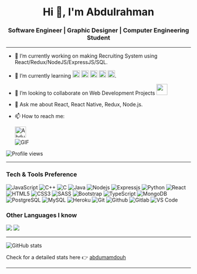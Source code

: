 <h1 align="center">Hi 👋, I'm Abdulrahman</h1>
<h3 align="center">Software Engineer | Graphic Designer | Computer Engineering Student</h3>

---

- 🔭 I’m currently working on making Recruiting System using React/Redux/NodeJS/ExpressJS/SQL.
- 🌱 I’m currently learning <img src="https://img.icons8.com/color/48/000000/nodejs.png" width="20"/> <img src="https://img.icons8.com/color/48/000000/typescript.png" width="20"/> <img src="https://img.icons8.com/color/48/000000/express.png" width="20"/> <img src="https://img.icons8.com/color/48/000000/sql.png" width="20"/> <img src="https://img.icons8.com/color/48/000000/cloud.png" width="20"/>.
- 👯 I’m looking to collaborate on Web Development Projects <img src="https://media.giphy.com/media/WUlplcMpOCEmTGBtBW/giphy.gif" width="30">
- 💬 Ask me about React, React Native, Redux, Node.js.
- 📫 How to reach me:
  <br />

  <a href="https://www.linkedin.com/in/abdumamdouh/">
  <img align="left" alt="Abdulrahman Mamdouh" width="30px" src="https://img.icons8.com/fluent/48/000000/linkedin.png" />
  </a>

  <br><br>
  <img align="center" alt="GIF" src="https://media.giphy.com/media/836HiJc7pgzy8iNXCn/giphy.gif" />
  <br>

![Profile views](https://gpvc.arturio.dev/abdumamdouh)

---

### Tech & Tools Preference

![JavaScript](https://img.shields.io/badge/-JavaScript-black?style=flat-square&logo=javascript)
![C++](https://img.shields.io/badge/-c++-black?style=flat-square&logo=c++)
![C](https://img.shields.io/badge/-c-black?style=flat-square&logo=c)
![Java](https://img.shields.io/badge/-Java-black?style=flat-square&logo=java)
![Nodejs](https://img.shields.io/badge/-Nodejs-black?style=flat-square&logo=Node.js)
![Expressjs](https://img.shields.io/badge/-Express.js-787878?style=flat-square&logo=Express.js)
![Python](https://img.shields.io/badge/-Python-black?style=flat-square&logo=Python)
![React](https://img.shields.io/badge/-React-black?style=flat-square&logo=react)
![HTML5](https://img.shields.io/badge/-HTML5-E34F26?style=flat-square&logo=html5&logoColor=white)
![CSS3](https://img.shields.io/badge/-CSS3-1572B6?style=flat-square&logo=css3)
![SASS](https://img.shields.io/badge/-Sass-cc6699?style=flat-square&logo=sass)
![Bootstrap](https://img.shields.io/badge/-Bootstrap-563D7C?style=flat-square&logo=bootstrap)
![TypeScript](https://img.shields.io/badge/-TypeScript-007ACC?style=flat-square&logo=typescript)
![MongoDB](https://img.shields.io/badge/-MongoDB-black?style=flat-square&logo=mongodb)
![PostgreSQL](https://img.shields.io/badge/-PostgreSQL-336791?style=flat-square&logo=postgresql)
![MySQL](https://img.shields.io/badge/-MySQL-black?style=flat-square&logo=mysql)
![Heroku](https://img.shields.io/badge/-Heroku-430098?style=flat-square&logo=heroku)
![Git](http://img.shields.io/badge/-Git-F1502F?style=flat-square&logo=git)
![Github](http://img.shields.io/badge/-Github-000000?style=flat-square&logo=github)
![Gitlab](http://img.shields.io/badge/-Gitlab-000000?style=flat-square&logo=github)
![VS Code](http://img.shields.io/badge/-VS%20Code-007ACC?style=flat-square&logo=visual%20studio%20code)

### Other Languages I know

<img src="https://img.shields.io/badge/-C%20&%20C++-659ad2?style=flat&logo=c%2B%2B&logoColor=ffffff"> <img src="https://img.shields.io/badge/-Python-black?style=flat&logo=python&logoColor=white">

---

![GitHub stats](https://github-readme-stats.vercel.app/api?username=abdumamdouh&show_icons=true&hide_border=true)

Check for a detailed stats here :point_right: [abdumamdouh](https://sourcerer.io/abdumamdouh)

---
